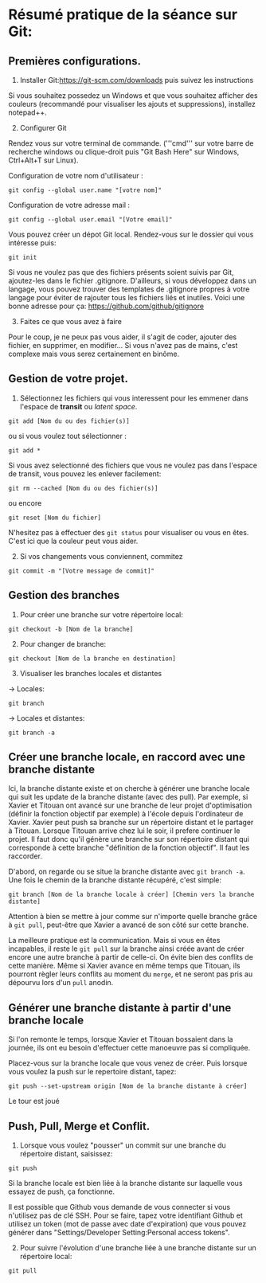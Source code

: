 # Résumé pratique de la séance sur Git:

## Premières configurations.

1. Installer Git:<https://git-scm.com/downloads> puis suivez les instructions

Si vous souhaitez possedez un Windows et que vous souhaitez afficher des couleurs (recommandé pour visualiser les ajouts et suppressions), installez notepad++.


2. Configurer Git

Rendez vous sur votre terminal de commande. ('''cmd''' sur votre barre de recherche windows ou clique-droit puis "Git Bash Here" sur Windows, Ctrl+Alt+T sur Linux). 

Configuration de votre nom d'utilisateur :
```
git config --global user.name "[votre nom]"
```

Configuration de votre adresse mail :
```
git config --global user.email "[Votre email]"
```

Vous pouvez créer un dépot Git local. Rendez-vous sur le dossier qui vous intéresse puis:
```
git init
```

Si vous ne voulez pas que des fichiers présents soient suivis par Git, ajoutez-les dans le fichier .gitignore. 
D'ailleurs, si vous développez dans un langage, vous pouvez trouver des templates de .gitignore propres à votre langage pour éviter de rajouter tous les fichiers liés et inutiles.
Voici une bonne adresse pour ça: <https://github.com/github/gitignore>

3. Faites ce que vous avez à faire

Pour le coup, je ne peux pas vous aider, il s'agit de coder, ajouter des fichier, en supprimer, en modifier... Si vous n'avez pas de mains, c'est complexe mais vous serez certainement en binôme.

## Gestion de votre projet.


1. Sélectionnez les fichiers qui vous interessent pour les emmener dans l'espace de <b>transit</b> ou <i>latent space</i>.

```
git add [Nom du ou des fichier(s)]
```

ou si vous voulez tout sélectionner : 

```
git add *
```

Si vous avez selectionné des fichiers que vous ne voulez pas dans l'espace de transit, vous pouvez les enlever facilement:

```
git rm --cached [Nom du ou des fichier(s)]
```

ou encore
 
```
git reset [Nom du fichier]
```

N'hesitez pas à effectuer des ```git status``` pour visualiser ou vous en êtes. C'est ici que la couleur peut vous aider.

2. Si vos changements vous conviennent, commitez

```
git commit -m "[Votre message de commit]"
```

## Gestion des branches

1. Pour créer une branche sur votre répertoire local:

```
git checkout -b [Nom de la branche]
```

2. Pour changer de branche:

```
git checkout [Nom de la branche en destination]
```

3. Visualiser les branches locales et distantes

&rarr; Locales:

```
git branch
```

&rarr; Locales et distantes:
```
git branch -a
```

## Créer une branche locale, en raccord avec une branche distante

Ici, la branche distante existe et on cherche à générer une branche locale qui suit les update de la branche distante (avec des pull). Par exemple, si Xavier et Titouan ont avancé sur une branche de leur projet d'optimisation (définir la fonction objectif par exemple) à l'école depuis l'ordinateur de Xavier. Xavier peut push sa branche sur un répertoire distant et le partager à Titouan. Lorsque Titouan arrive chez lui le soir, il prefere continuer le projet. Il faut donc qu'il génère une branche sur son répertoire distant qui corresponde à cette branche "définition de la fonction objectif". Il faut les raccorder. 

D'abord, on regarde ou se situe la branche distante avec ```git branch -a```. 
Une fois le chemin de la branche distante récupéré, c'est simple:
```
git branch [Nom de la branche locale à créer] [Chemin vers la branche distante]
```

Attention à bien se mettre à jour comme sur n'importe quelle branche grâce à ```git pull```, peut-être que Xavier a avancé de son côté sur cette branche.

La meilleure pratique est la communication. Mais si vous en êtes incapables, il reste le  ```git pull``` sur la branche ainsi créée avant de créer encore une autre branche à partir de celle-ci. On évite bien des conflits de cette manière. Même si Xavier avance en même temps que Titouan, ils pourront règler leurs conflits au moment du ```merge```, et ne seront pas pris au dépourvu lors d'un ```pull``` anodin.

## Générer une branche distante à partir d'une branche locale

Si l'on remonte le temps, lorsque Xavier et Titouan bossaient dans la journée, ils ont eu besoin d'effectuer cette manoeuvre pas si compliquée.

Placez-vous sur la branche locale que vous venez de créer. Puis lorsque vous voulez la push sur le repertoire distant, tapez:
```
git push --set-upstream origin [Nom de la branche distante à créer]
```
Le tour est joué

## Push, Pull, Merge et Conflit.

1. Lorsque vous voulez "pousser" un commit sur une branche du répertoire distant, saisissez:
```
git push
```
Si la branche locale est bien liée à la branche distante sur laquelle vous essayez de push, ça fonctionne.

Il est possible que Github vous demande de vous connecter si vous n'utilisez pas de clé SSH. Pour se faire, tapez votre identifiant Github et utilisez un token (mot de passe avec date d'expiration) que vous pouvez générer dans "Settings/Developer Setting:Personal access tokens".

2. Pour suivre l'évolution d'une branche liée à une branche distante sur un répertoire local:
```
git pull
```
